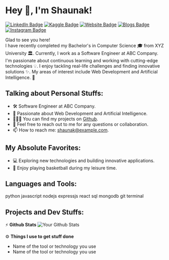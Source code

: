 # Hey 👋, I'm Shaunak!

[![LinkedIn Badge](https://img.shields.io/badge/LinkedIn-Connect-blue?logo=linkedin)](https://www.linkedin.com/in/shaunak-profile)
[![Kaggle Badge](https://img.shields.io/badge/Kaggle-Profile-20BEFF?logo=kaggle)](https://www.kaggle.com/shaunak-profile)
[![Website Badge](https://img.shields.io/badge/Portfolio-Visit-1abc9c?logo=web)](https://shaunak-portfolio-website.com)
[![Blogs Badge](https://img.shields.io/badge/Blogs-Read-FF5722?logo=blogger)](https://shaunak-blog-website.com)
[![Instagram Badge](https://img.shields.io/badge/Instagram-Follow-E4405F?logo=instagram)](https://www.instagram.com/shaunak-profile)

Glad to see you here!   
I have recently completed my Bachelor's in Computer Science 🎓 from XYZ University 🏛. Currently, I work as a Software Engineer at ABC Company. I'm passionate about continuous learning and working with cutting-edge technologies 💡. I enjoy tackling real-life challenges and finding innovative solutions ✨. My areas of interest include Web Development and Artificial Intelligence. 🤖

## Talking about Personal Stuffs:
- 🛠   Software Engineer at ABC Company.
- 🚀   Passionate about Web Development and Artificial Intelligence.
- 👨🏻‍💻   You can find my projects on [Github](https://github.com/shaunak-profile).
- 💬   Feel free to reach out to me for any questions or collaboration.
- 📫   How to reach me: [shaunak@example.com](mailto:shaunak@example.com).

## My Absolute Favorites:
- 💻   Exploring new technologies and building innovative applications.
- 🏐   Enjoy playing basketball during my leisure time.

## Languages and Tools:
python javascript nodejs expressjs react sql mongodb git terminal

## Projects and Dev Stuffs:
⚡ **Github Stats**
![Your Github Stats](https://github-readme-stats.vercel.app/api?username=shaunak-profile&show_icons=true&hide_border=true)

⚙️ **Things I use to get stuff done**
- Name of the tool or technology you use
- Name of the tool or technology you use
